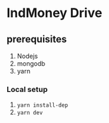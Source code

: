 # IndMoney Drive

## prerequisites

1. Nodejs
2. mongodb
3. yarn

### Local setup

1. `yarn install-dep`
2. `yarn dev`